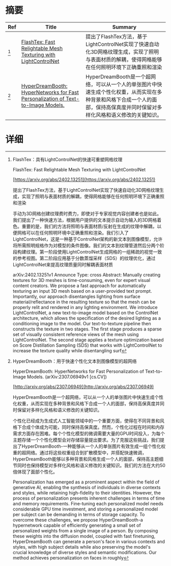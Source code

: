 # 摘要

| Ref | Title | Summary |
| --- | --- | --- |
| [^1] | [FlashTex: Fast Relightable Mesh Texturing with LightControlNet](https://arxiv.org/abs/2402.13251) | 提出了FlashTex方法，基于LightControlNet实现了快速自动化3D网格纹理生成，实现了照明与表面材质的解耦，使得网格能够在任何照明环境下正确重照和渲染 |
| [^2] | [HyperDreamBooth: HyperNetworks for Fast Personalization of Text-to-Image Models.](http://arxiv.org/abs/2307.06949) | HyperDreamBooth是一个超网络，可以从一个人的单张图片中快速生成个性化权重，从而实现在多种背景和风格下合成一个人的面部，保持高保真度并同时保留对多样化风格和语义修改的关键知识。 |

# 详细

[^1]: FlashTex：具有LightControlNet的快速可重塑网格纹理

    FlashTex: Fast Relightable Mesh Texturing with LightControlNet

    [https://arxiv.org/abs/2402.13251](https://arxiv.org/abs/2402.13251)

    提出了FlashTex方法，基于LightControlNet实现了快速自动化3D网格纹理生成，实现了照明与表面材质的解耦，使得网格能够在任何照明环境下正确重照和渲染

    

    手动为3D网格创建纹理费时费力，即使对于专家视觉内容创建者也是如此。我们提出了一种快速方法，根据用户提供的文本提示自动为输入的3D网格着色。重要的是，我们的方法将照明与表面材质/反射在生成的纹理中解耦，以便网格可以在任何照明环境中正确重照和渲染。我们引入了LightControlNet，这是一种基于ControlNet架构的新文本到图像模型，允许将所需照明规格作为对模型的条件图像。我们的文本到纹理管道然后分两个阶段构建纹理。第一阶段使用LightControlNet生成网格的一组稀疏的视觉一致的参考视图。第二阶段应用基于分数蒸馏采样（SDS）的纹理优化，通过LightControlNet来提高纹理质量同时解耦表面材质

    arXiv:2402.13251v1 Announce Type: cross  Abstract: Manually creating textures for 3D meshes is time-consuming, even for expert visual content creators. We propose a fast approach for automatically texturing an input 3D mesh based on a user-provided text prompt. Importantly, our approach disentangles lighting from surface material/reflectance in the resulting texture so that the mesh can be properly relit and rendered in any lighting environment. We introduce LightControlNet, a new text-to-image model based on the ControlNet architecture, which allows the specification of the desired lighting as a conditioning image to the model. Our text-to-texture pipeline then constructs the texture in two stages. The first stage produces a sparse set of visually consistent reference views of the mesh using LightControlNet. The second stage applies a texture optimization based on Score Distillation Sampling (SDS) that works with LightControlNet to increase the texture quality while disentangling surf
    
[^2]: HyperDreamBooth：用于快速个性化文本到图像模型的超网络

    HyperDreamBooth: HyperNetworks for Fast Personalization of Text-to-Image Models. (arXiv:2307.06949v1 [cs.CV])

    [http://arxiv.org/abs/2307.06949](http://arxiv.org/abs/2307.06949)

    HyperDreamBooth是一个超网络，可以从一个人的单张图片中快速生成个性化权重，从而实现在多种背景和风格下合成一个人的面部，保持高保真度并同时保留对多样化风格和语义修改的关键知识。

    

    个性化已经成为生成式人工智能领域中的一个重要方面，使得在不同背景和风格下合成个体成为可能，同时保持高保真度。然而，个性化过程在时间和内存需求方面存在困难。每个个性化模型的微调需要大量的GPU时间投入，为每个主题存储一个个性化模型会对存储容量提出要求。为了克服这些挑战，我们提出了HyperDreamBooth-一种能够从一个人的单张图片有效生成一组个性化权重的超网络。通过将这些权重组合到扩散模型中，并搭配快速微调，HyperDreamBooth能够以多种背景和风格生成一个人的面部，保持高主题细节同时也保持模型对多样化风格和语义修改的关键知识。我们的方法在大约50倍体现了面部个性化。

    Personalization has emerged as a prominent aspect within the field of generative AI, enabling the synthesis of individuals in diverse contexts and styles, while retaining high-fidelity to their identities. However, the process of personalization presents inherent challenges in terms of time and memory requirements. Fine-tuning each personalized model needs considerable GPU time investment, and storing a personalized model per subject can be demanding in terms of storage capacity. To overcome these challenges, we propose HyperDreamBooth-a hypernetwork capable of efficiently generating a small set of personalized weights from a single image of a person. By composing these weights into the diffusion model, coupled with fast finetuning, HyperDreamBooth can generate a person's face in various contexts and styles, with high subject details while also preserving the model's crucial knowledge of diverse styles and semantic modifications. Our method achieves personalization on faces in roughly 
    

